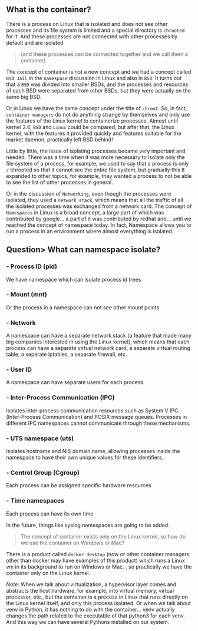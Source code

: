 ## What is the container?
There is a process on Linux that is isolated and does not see other processes and its file system is limited and a special directory is `chrooted` for it. And these processes are not connected with other processes by default and are isolated 
> (and these processes can be connected together and we call them a container)

The concept of container is not a new concept and we had a concept called `BSD Jail` in the `namespace` discussion in Linux and also in `BSD`.
It turns out that a `BSD` was divided into smaller BSDs, and the processes and resources of each BSD were separated from other BSDs, but they were actually on the same big BSD.

Or in Linux we have the same concept under the title of `chroot`.
So, in fact, `container managers` do not do anything strange by themselves and only use the features of the Linux kernel to containerize processes.
Almost until kernel 2.6, `BSD` and `Linux` could be compared, but after that, the Linux kernel, with the features it provided quickly and features suitable for the market daemon, practically left BSD behind!

Little by little, the issue of isolating processes became very important and needed. There was a time when it was more necessary to isolate only the file system of a process, for example, we used to say that a process is only `/` chrooted so that it cannot see the entire file system, but gradually this It expanded to other topics, for example, they wanted a process to not be able to see the list of other processes in general.

Or in the discussion of `Networking`, even though the processes were isolated, they used a `network stack`, which means that all the traffic of all the isolated processes was exchanged from a network card.
The concept of `Namespaces` in Linux is a broad concept, a large part of which was contributed by google... a part of it was contributed by redhat and... until we reached the concept of namespace today.
In fact, Namespace allows you to run a process in an environment where almost everything is isolated.

## Question> What can namespace isolate?

### - Process ID (pid)
We have namespace which can isolate process id trees

### - Mount (mnt)
Or the process in a namespace can not see other mount points

### - Network
A namespace can have a separate network stack (a feature that made many big companies interested in using the Linux kernel), which means that each process can have a separate virtual network card, a separate virtual routing table, a separate iptables, a separate firewall, etc.

### - User ID
A namespace can have separate users for each process.

### - Inter-Process Communication (IPC)
Isolates inter-process communication resources such as System V IPC (Inter-Process Communication) and POSIX message queues. Processes in different IPC namespaces cannot communicate through these mechanisms.

### - UTS namespace (uts)
Isolates hostname and NIS domain name, allowing processes inside the namespace to have their own unique values for these identifiers.

### - Control Group (Cgroup)
Each process can be assigned specific hardware resources

### - Time namespaces
Each process can have its own time

In the future, things like syslog namespaces are going to be added.

> The concept of container exists only on the Linux kernel, so how do we use the container on Windows or Mac?

There is a product called `docker desktop` (now or other container managers other than docker may have examples of this product) which runs a Linux vm in its background to run on Windows or Mac. , so practically we have the container only on the Linux kernel.

*Note*: When we talk about virtualization, a hypervisor layer comes and abstracts the host hardware, for example, into virtual memory, virtual processor, etc., but the container is a process in Linux that runs directly on the Linux kernel itself, and only this process isolated.
Or when we talk about venv in Python, it has nothing to do with the container... venv actually changes the path related to the executable of that python3 for each venv. And this way we can have several Pythons installed on our system.
